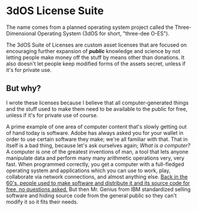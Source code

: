 # 3dOS License Suite

The name comes from a planned operating system project called the Three-Dimensional Operating System (3dOS for short, "three-dee O-ES").

The 3dOS Suite of Licenses are custom asset licenses that are focused on encouraging further expansion of ***public*** knowledge and science by not letting people make money off the stuff by means other than donations. It also doesn't let people keep modified forms of the assets secret, unless if it's for private use.

## But why?

I wrote these licenses because I believe that all computer-generated things and the stuff used to make them need to be available to the public for free, unless if it's for private use of course.

A prime example of one area of computer content that's slowly getting out of hand today is software. Adobe has always asked you for your wallet in order to use certain software they make; we're all familiar with that. That in itself is a bad thing, because let's ask ourselves again; *What is a computer?* A computer is one of the greatest inventions of man, a tool that lets anyone manipulate data and perform many many arithmetic operations very, very fast. When programmed correctly, you get a computer with a full-fledged operating system and applications which you can use to work, play, collaborate via network connections, and almost anything else. [Back in the 60&#39;s, people used to make software and distribute it and its source code for free, no questions asked.](https://en.wikipedia.org/wiki/Proprietary_software#Origin) But then Mr. Genius from IBM standardized selling software and hiding source code from the general public so they can't modify it so it fits their needs.
